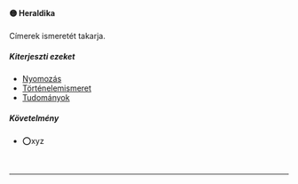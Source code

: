 #### 🟡 Heraldika

Címerek ismeretét takarja.

##### Kiterjeszti ezeket

- [Nyomozás](../kepzettsegek/nyomozas.md)
- [Történelemismeret](../kepzettsegek/tortenelemismeret.md)
- [Tudományok](../kepzettsegek/tudomanyok.md)

##### Követelmény
- ⭕xyz

<br />

---
